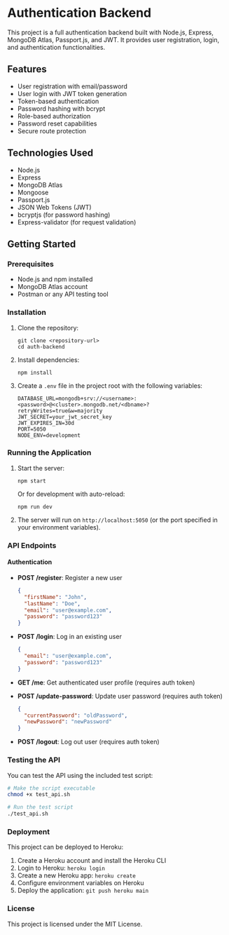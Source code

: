 # Authentication Backend

This project is a full authentication backend built with Node.js, Express, MongoDB Atlas, Passport.js, and JWT. It provides user registration, login, and authentication functionalities.

## Features

- User registration with email/password
- User login with JWT token generation
- Token-based authentication
- Password hashing with bcrypt
- Role-based authorization
- Password reset capabilities
- Secure route protection

## Technologies Used

- Node.js
- Express
- MongoDB Atlas
- Mongoose
- Passport.js
- JSON Web Tokens (JWT)
- bcryptjs (for password hashing)
- Express-validator (for request validation)

## Getting Started

### Prerequisites

- Node.js and npm installed
- MongoDB Atlas account
- Postman or any API testing tool

### Installation

1. Clone the repository:
   ```
   git clone <repository-url>
   cd auth-backend
   ```

2. Install dependencies:
   ```
   npm install
   ```

3. Create a `.env` file in the project root with the following variables:
   ```
   DATABASE_URL=mongodb+srv://<username>:<password>@<cluster>.mongodb.net/<dbname>?retryWrites=true&w=majority
   JWT_SECRET=your_jwt_secret_key
   JWT_EXPIRES_IN=30d
   PORT=5050
   NODE_ENV=development
   ```

### Running the Application

1. Start the server:
   ```
   npm start
   ```
   
   Or for development with auto-reload:
   ```
   npm run dev
   ```

2. The server will run on `http://localhost:5050` (or the port specified in your environment variables).

### API Endpoints

#### Authentication
- **POST /register**: Register a new user
  ```json
  {
    "firstName": "John",
    "lastName": "Doe",
    "email": "user@example.com",
    "password": "password123"
  }
  ```

- **POST /login**: Log in an existing user
  ```json
  {
    "email": "user@example.com",
    "password": "password123"
  }
  ```

- **GET /me**: Get authenticated user profile (requires auth token)

- **POST /update-password**: Update user password (requires auth token)
  ```json
  {
    "currentPassword": "oldPassword",
    "newPassword": "newPassword"
  }
  ```

- **POST /logout**: Log out user (requires auth token)

### Testing the API

You can test the API using the included test script:

```bash
# Make the script executable
chmod +x test_api.sh

# Run the test script
./test_api.sh
```

### Deployment

This project can be deployed to Heroku:

1. Create a Heroku account and install the Heroku CLI
2. Login to Heroku: `heroku login`
3. Create a new Heroku app: `heroku create`
4. Configure environment variables on Heroku
5. Deploy the application: `git push heroku main`

### License

This project is licensed under the MIT License.
